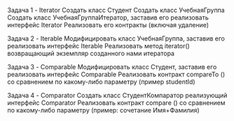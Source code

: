 Задача 1 - Iterator
    Создать класс Студент
    Создать класс УчебнаяГруппа
    Создать класс УчебнаяГруппаИтератор, заставив его реализовать
    интерфейс Iterator
    Реализовать его контракты (включая удаление)


Задача 2 - Iterable
    Модифицировать класс УчебнаяГруппа, заставив его реализовать
    интерфейс Iterable
    Реализовать метод iterator() возвращающий экземпляр созданного нами
    итератора


Задача 3 - Comparable
    Модифицировать класс Студент, заставив его реализовать интерфейс
    Comparable
    Реализовать контракт compareTo () со сравнением по какому-либо
    параметру (пример studentId)


Задача 4 - Comparator
    Создать класс СтудентКомпаратор реализующий интерфейс Comparator
    Реализовать контракт compare () со сравнением по какому-либо параметру
    (пример: сочетание Имя+Фамилия)